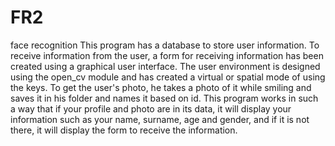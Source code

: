 # FR2
face recognition
This program has a database to store user information.
To receive information from the user, a form for receiving information has been created using a graphical user interface.
The user environment is designed using the open_cv module and has created a virtual or spatial mode of using the keys.
To get the user's photo, he takes a photo of it while smiling and saves it in his folder and names it based on id.
This program works in such a way that if your profile and photo are in its data, it will display your information such as your name, surname, age and gender, and if it is not there, it will display the form to receive the information.
